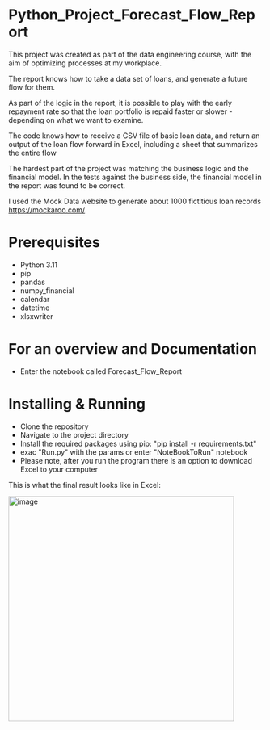 # Python_Project_Forecast_Flow_Report

This project was created as part of the data engineering course, with the aim of optimizing processes at my workplace.

The report knows how to take a data set of loans, and generate a future flow for them.

As part of the logic in the report, it is possible to play with the early repayment rate so that the loan portfolio is repaid faster or slower - depending on what we want to examine.

The code knows how to receive a CSV file of basic loan data, and return an output of the loan flow forward in Excel, including a sheet that summarizes the entire flow

The hardest part of the project was matching the business logic and the financial model. In the tests against the business side, the financial model in the report was found to be correct.

I used the Mock Data website to generate about 1000 fictitious loan records
https://mockaroo.com/



# Prerequisites
- Python 3.11
- pip
- pandas
- numpy_financial
- calendar
- datetime
- xlsxwriter

# For an overview and Documentation
- Enter the notebook called  Forecast_Flow_Report

# Installing & Running 
- Clone the repository 
- Navigate to the project directory
- Install the required packages using pip: "pip install -r requirements.txt"
- exac "Run.py" with the params or enter "NoteBookToRun" notebook
- Please note, after you run the program there is an option to download Excel to your computer

This is what the final result looks like in Excel:

<img width="446" alt="image" src="https://github.com/anatzaf/Python_Project_Forecast_Flow_Report/assets/157733416/14ee6742-d209-4b4b-bf9c-cf12bb45948a">
